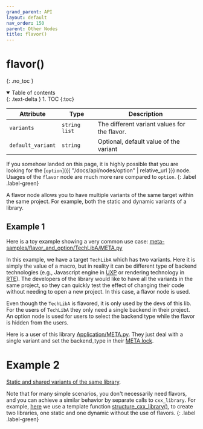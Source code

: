 ```yaml
---
grand_parent: API
layout: default
nav_order: 150
parent: Other Nodes
title: flavor()
---
```


# flavor()
{: .no_toc }


<details open markdown="block">
  <summary>
    Table of contents
  </summary>
  {: .text-delta }
1. TOC
{:toc}
</details>




| Attribute | Type | Description |
|-----------|------|-------------|
| `variants` | `string list` | The different variant values for the flavor. |
| `default_variant` | `string` | Optional, default value of the variant |

If you somehow landed on this page, it is highly possible that you are looking for the [`option`]({{ "/docs/api/nodes/option" | relative_url }}) node. Usages of the `flavor` node are much more rare compared to `option`.
{: .label .label-green}

A flavor node allows you to have multiple variants of the same target within the same project. For example, both the static and dynamic variants of a library.


## Example 1

Here is a toy example showing a very common use case: [meta-samples/flavor_and_option/TechLibA/META.py](https://git.corp.adobe.com/meta-samples/flavor_and_option/blob/0.1.0/TechLibA/META.py)

In this example, we have a target `TechLibA` which has two variants. Here it is simply the value of a macro, but in reality it can be different type of backend technologies (e.g., Javascript engine in [UXP](https://git.corp.adobe.com/torq/torq-native) or rendering technology in [RTE](https://git.corp.adobe.com/Aero/rte/)).
The developers of the library would like to have all the variants in the same project, so they can quickly test the effect of changing their code without needing to open a new project. In this case, a flavor node is used.

Even though the `TechLibA` is flavored, it is only used by the devs of this lib. For the users of `TechLibA` they only need a single backend in their project. An option node is used for users to select the backend type while the flavor is hidden from the users.

Here is a user of this library [Application/META.py](https://git.corp.adobe.com/meta-samples/flavor_and_option/blob/0.1.0/Application/META.py). They just deal with a single variant and set the backend_type in their [META.lock](https://git.corp.adobe.com/meta-samples/flavor_and_option/blob/0.1.0/Application/META.lock#L2).

# Example 2

[Static and shared variants of the same library](https://git.corp.adobe.com/meta-samples/dll_combo).

Note that for many simple scenarios, you don't necessarily need flavors, and you can achieve a similar behavior by separate calls to `cxx_library`. For example, [here](https://git.corp.adobe.com/structure/structure/blob/1.1.0/META/sdk.meta.py#L80) we use a template function [structure_cxx_library()](https://git.corp.adobe.com/structure/structure/blob/1.1.0/META/utils.meta.py#L3-L16), to create two libraries, one static and one dynamic without the use of flavors.
{: .label .label-green}
